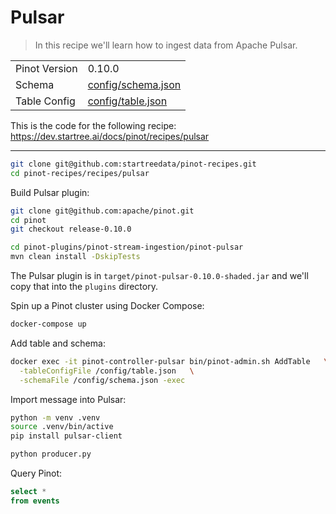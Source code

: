 # Pulsar

> In this recipe we'll learn how to ingest data from Apache Pulsar.

<table>
  <tr>
    <td>Pinot Version</td>
    <td>0.10.0</td>
  </tr>
  <tr>
    <td>Schema</td>
    <td><a href="config/schema.json">config/schema.json</a></td>
  </tr>
    <tr>
    <td>Table Config</td>
    <td><a href="config/table.json">config/table.json</a></td>
  </tr>
</table>

This is the code for the following recipe: https://dev.startree.ai/docs/pinot/recipes/pulsar

***

```bash
git clone git@github.com:startreedata/pinot-recipes.git
cd pinot-recipes/recipes/pulsar
```

Build Pulsar plugin:

```bash
git clone git@github.com:apache/pinot.git
cd pinot
git checkout release-0.10.0
```

```bash
cd pinot-plugins/pinot-stream-ingestion/pinot-pulsar
mvn clean install -DskipTests
```

The Pulsar plugin is in `target/pinot-pulsar-0.10.0-shaded.jar` and we'll copy that into the `plugins` directory.

Spin up a Pinot cluster using Docker Compose:

```bash
docker-compose up
```

Add table and schema:

```bash
docker exec -it pinot-controller-pulsar bin/pinot-admin.sh AddTable   \
  -tableConfigFile /config/table.json   \
  -schemaFile /config/schema.json -exec
```

Import message into Pulsar:

```bash
python -m venv .venv
source .venv/bin/active
pip install pulsar-client
```

```bash
python producer.py
```

Query Pinot:

```sql
select * 
from events
```

